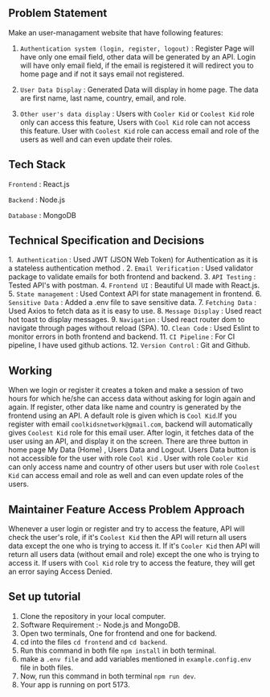 
## Problem Statement

Make an user-managament website that have following features:

1. `Authentication system (login, register, logout)` : Register Page will have only one email field, other data will be generated by an API. Login will have only email field, if the email is registered it will redirect you to home page and if not it says email not registered.

2. `User Data Display` : Generated Data will display in home page. The data are first name, last name, country, email, and role.

3. `Other user's data display` : Users with `Cooler Kid` or `Coolest Kid` role only can access this feature, Users with `Cool Kid` role can not access this feature. User with `Coolest Kid` role can access email and role of the users as well and can even update their roles.

  

## Tech Stack

`Frontend` : React.js

`Backend` : Node.js

`Database` : MongoDB

  

## Technical Specification and Decisions
1.` Authentication` : Used JWT (JSON Web Token) for Authentication as it is a stateless authentication method . 
2. `Email Verification` : Used validator package to validate emails for both frontend and backend.
3. `API Testing` : Tested API's with postman.
4. `Frontend UI` : Beautiful UI made with React.js.
5. `State management` : Used Context API for state management in frontend.
6. `Sensitive Data` : Added a .env file to save sensitive data.
7. `Fetching Data` : Used Axios to fetch data as it is easy to use.
8. `Message Display` : Used react hot toast to display messages.
9. `Navigation` : Used react router dom to navigate through pages without reload (SPA). 
10. `Clean Code` : Used Eslint to monitor errors in both frontend and backend.
11. `CI Pipeline` : For CI pipeline, I have used github actions.
12. `Version Control` : Git and Github.
## Working
 When we login or register it creates a token and make a session of two hours for which he/she can access data without asking for login again and again. If register, other data like name and country is generated by the frontend using an API. A default role is given which is `Cool Kid`.If you register with email `coolkidsnetwork@gmail.com`, backend will automatically gives `Coolest Kid` role for this email user. After login, it fetches data of the user using an API, and display it on the screen. There are three button in home page My Data (Home) , Users Data and Logout. Users Data button is not accessible for the user with role `Cool Kid` . User with role `Cooler Kid` can only access name and country of other users but user with role `Coolest Kid` can access email and role as well and can even update roles of the users.

## Maintainer Feature Access Problem Approach
Whenever a user login or register and try to access the feature, API will check the user's role, if it's `Coolest Kid` then the API will return all users data except the one who is trying to access it. If it's `Cooler Kid` then API will return all users data (without email and role) except the one who is trying to access it. If users with `Cool Kid` role try to access the feature, they will get an error saying Access Denied.

## Set up tutorial
1. Clone the repository in your local computer.
2. Software Requirement :- Node.js and MongoDB.
3. Open two terminals, One for frontend and one for backend.
4. cd into the files `cd frontend` and `cd backend`.
5. Run this command in both file `npm install` in both terminal.
6. make a `.env file` and add variables mentioned in `example.config.env` file in both files.
7. Now, run this command in both terminal `npm run dev`.
8. Your app is running on port 5173.
